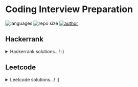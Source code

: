 # Coding Interview Preparation

![languages](https://img.shields.io/badge/Language-Golang/JavaScript-blue.svg) ![repo size](https://img.shields.io/github/repo-size/enenumxela/coding-interview-preparation.svg) [![author](https://img.shields.io/badge/twitter-@enenumxela-blue.svg)](https://twitter.com/enenumxela)

## Hackerrank

<details>
<summary>Hackerrank solutions...! :)</summary>

| Challenge | Language | Difficulty | Tags |
| :-------- | :------: | :--------: | :--: |
| [Arrays - DS](./hackerrank/data-structures/arrays-ds) | [go](./leetcode/1.two-sum/go) / [js](./leetcode/1.two-sum/js) | easy | array |
| [2D Array - DS](./hackerrank/data-structures/2d-array-ds) | [go](./leetcode/1.two-sum/go) / [js](./leetcode/1.two-sum/js) | easy | array |
| [Dynamic Array](./hackerrank/data-structures/dynamic-array) | [go](./leetcode/1.two-sum/go) / [js](./leetcode/1.two-sum/js) | easy | array |
| [Left Rotation](./hackerrank/data-structures/left-rotation) | [go](./leetcode/1.two-sum/go) / [js](./leetcode/1.two-sum/js) | easy | array |
| [Sparse Arrays](./hackerrank/data-structures/sparse-arrays) | [go](./leetcode/1.two-sum/go) / [js](./leetcode/1.two-sum/js) | medium | array |
| [Array Manipulation](./hackerrank/data-structures/array-manipulation) | [go](./leetcode/1.two-sum/go) / [js](./leetcode/1.two-sum/js) | hard | array |

</details>

## Leetcode

<details>
<summary>Leetcode solutions...! :)</summary>

| #    | Problem | Language | Difficulty | Tags |
| :--: | :------ | :------: | :--------: | :--: |
| 1    | [Two Sum](./leetcode/1.two-sum) | [go](./leetcode/1.two-sum/go) / [js](./leetcode/1.two-sum/js) | easy       | array |
| 26    | [Remove Duplicates from Sorted Array](./leetcode/26.remove-duplicates-from-sorted-array)  | [go]((./leetcode/26.remove-duplicates-from-sorted-array/go)) / [js](./leetcode/26.remove-duplicates-from-sorted-array/js) | easy       | array |

</details>